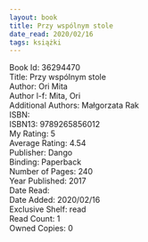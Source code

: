 ```yaml
---
layout: book
title: Przy wspólnym stole
date_read: 2020/02/16
tags: książki
---
```


Book Id: 36294470<br />
Title: Przy wspólnym stole<br />
Author: Ori Mita<br />
Author l-f: Mita, Ori<br />
Additional Authors: Małgorzata Rak<br />
ISBN: <br />
ISBN13: 9789265856012<br />
My Rating: 5<br />
Average Rating: 4.54<br />
Publisher: Dango<br />
Binding: Paperback<br />
Number of Pages: 240<br />
Year Published: 2017<br />
Date Read: <br />
Date Added: 2020/02/16<br />
Exclusive Shelf: read<br />
Read Count: 1<br />
Owned Copies: 0<br />


